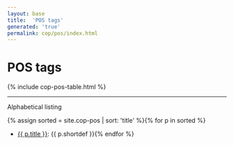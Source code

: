 ```yaml
---
layout: base
title:  'POS tags'
generated: 'true'
permalink: cop/pos/index.html
---
```


# POS tags

{% include cop-pos-table.html %}

----------

Alphabetical listing

{% assign sorted = site.cop-pos | sort: 'title' %}{% for p in sorted %}
* [{{ p.title }}](): {{ p.shortdef }}{% endfor %}
